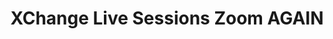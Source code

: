 ---
title: XChange Live Sessions Zoom AGAIN
redirect_to: https://ateneo-edu.zoom.us/j/2162160020?pwd=WEttS24vM1QwVlhiN1BCN1ZBWHJKdz09
redirect_from: 
  - /XChange2022_LiveSessionsZoom
  - /xchange2022_livesessionszoom
---